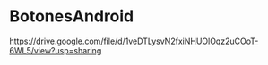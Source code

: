 # BotonesAndroid
https://drive.google.com/file/d/1veDTLysvN2fxiNHUOlOqz2uCOoT-6WL5/view?usp=sharing
